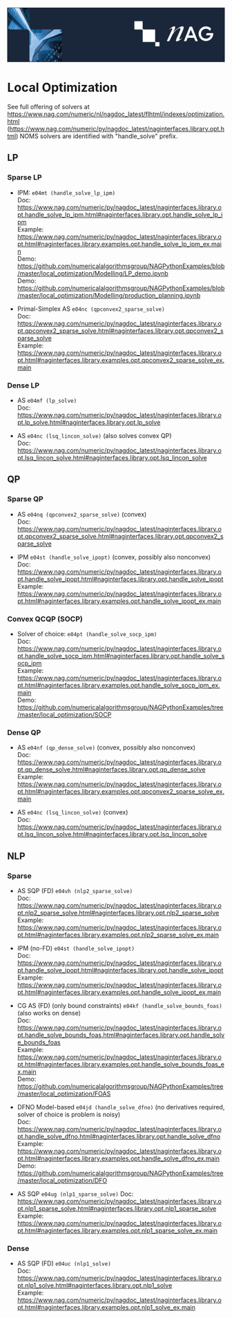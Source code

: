 [![NAG Logo](../nag_logo.png)](https://www.nag.com)

# Local Optimization<a name=top></a>

See full offering of solvers at 
https://www.nag.com/numeric/nl/nagdoc_latest/flhtml/indexes/optimization.html </br>
(https://www.nag.com/numeric/py/nagdoc_latest/naginterfaces.library.opt.html)
NOMS solvers are identified with "handle_solve" prefix.

## LP

### Sparse LP

 * IPM: `e04mt (handle_solve_lp_ipm)`</br>
   Doc: https://www.nag.com/numeric/py/nagdoc_latest/naginterfaces.library.opt.handle_solve_lp_ipm.html#naginterfaces.library.opt.handle_solve_lp_ipm</br>
   Example: https://www.nag.com/numeric/py/nagdoc_latest/naginterfaces.library.opt.html#naginterfaces.library.examples.opt.handle_solve_lp_ipm_ex.main</br>
   Demo: https://github.com/numericalalgorithmsgroup/NAGPythonExamples/blob/master/local_optimization/Modelling/LP_demo.ipynb</br>
   Demo: https://github.com/numericalalgorithmsgroup/NAGPythonExamples/blob/master/local_optimization/Modelling/production_planning.ipynb </br>

 * Primal-Simplex AS `e04nc (qpconvex2_sparse_solve)`</br>
   Doc: https://www.nag.com/numeric/py/nagdoc_latest/naginterfaces.library.opt.qpconvex2_sparse_solve.html#naginterfaces.library.opt.qpconvex2_sparse_solve</br>
   Example: https://www.nag.com/numeric/py/nagdoc_latest/naginterfaces.library.opt.html#naginterfaces.library.examples.opt.qpconvex2_sparse_solve_ex.main</br>

### Dense LP

 * AS `e04mf (lp_solve)`</br>
   Doc: https://www.nag.com/numeric/py/nagdoc_latest/naginterfaces.library.opt.lp_solve.html#naginterfaces.library.opt.lp_solve</br>

 * AS `e04nc (lsq_lincon_solve)` (also solves convex QP)</br>
   Doc: https://www.nag.com/numeric/py/nagdoc_latest/naginterfaces.library.opt.lsq_lincon_solve.html#naginterfaces.library.opt.lsq_lincon_solve</br>


## QP

### Sparse QP

 * AS `e04nq (qpconvex2_sparse_solve)` (convex)</br>
   Doc: https://www.nag.com/numeric/py/nagdoc_latest/naginterfaces.library.opt.qpconvex2_sparse_solve.html#naginterfaces.library.opt.qpconvex2_sparse_solve</br>

 * IPM `e04st (handle_solve_ipopt)` (convex, possibly also nonconvex)</br>
   Doc: https://www.nag.com/numeric/py/nagdoc_latest/naginterfaces.library.opt.handle_solve_ipopt.html#naginterfaces.library.opt.handle_solve_ipopt</br>
   Example: https://www.nag.com/numeric/py/nagdoc_latest/naginterfaces.library.opt.html#naginterfaces.library.examples.opt.handle_solve_ipopt_ex.main</br>

### Convex QCQP (SOCP)

 * Solver of choice: `e04pt (handle_solve_socp_ipm)`</br>
   Doc:     https://www.nag.com/numeric/py/nagdoc_latest/naginterfaces.library.opt.handle_solve_socp_ipm.html#naginterfaces.library.opt.handle_solve_socp_ipm</br>
   Example: https://www.nag.com/numeric/py/nagdoc_latest/naginterfaces.library.opt.html#naginterfaces.library.examples.opt.handle_solve_socp_ipm_ex.main</br>
   Demo:    https://github.com/numericalalgorithmsgroup/NAGPythonExamples/tree/master/local_optimization/SOCP</br>

### Dense QP

 * AS `e04nf (qp_dense_solve)` (convex, possibly also nonconvex)</br>
   Doc: https://www.nag.com/numeric/py/nagdoc_latest/naginterfaces.library.opt.qp_dense_solve.html#naginterfaces.library.opt.qp_dense_solve</br>
   Example: https://www.nag.com/numeric/py/nagdoc_latest/naginterfaces.library.opt.html#naginterfaces.library.examples.opt.qpconvex2_sparse_solve_ex.main</br>

 * AS `e04nc (lsq_lincon_solve)` (convex)</br>
   Doc: https://www.nag.com/numeric/py/nagdoc_latest/naginterfaces.library.opt.lsq_lincon_solve.html#naginterfaces.library.opt.lsq_lincon_solve</br>


## NLP

### Sparse

 * AS SQP (FD) `e04vh (nlp2_sparse_solve)`</br>
   Doc: https://www.nag.com/numeric/py/nagdoc_latest/naginterfaces.library.opt.nlp2_sparse_solve.html#naginterfaces.library.opt.nlp2_sparse_solve</br>
   Example: https://www.nag.com/numeric/py/nagdoc_latest/naginterfaces.library.opt.html#naginterfaces.library.examples.opt.nlp2_sparse_solve_ex.main</br>

 * IPM (no-FD) `e04st (handle_solve_ipopt)`</br>
   Doc: https://www.nag.com/numeric/py/nagdoc_latest/naginterfaces.library.opt.handle_solve_ipopt.html#naginterfaces.library.opt.handle_solve_ipopt</br>
   Example: https://www.nag.com/numeric/py/nagdoc_latest/naginterfaces.library.opt.html#naginterfaces.library.examples.opt.handle_solve_ipopt_ex.main</br>

 * CG AS (FD) (only bound constraints) `e04kf (handle_solve_bounds_foas)` (also works on dense)</br>
   Doc: https://www.nag.com/numeric/py/nagdoc_latest/naginterfaces.library.opt.handle_solve_bounds_foas.html#naginterfaces.library.opt.handle_solve_bounds_foas</br>
   Example: https://www.nag.com/numeric/py/nagdoc_latest/naginterfaces.library.opt.html#naginterfaces.library.examples.opt.handle_solve_bounds_foas_ex.main</br>
   Demo: https://github.com/numericalalgorithmsgroup/NAGPythonExamples/tree/master/local_optimization/FOAS</br>

 * DFNO Model-based `e04jd (handle_solve_dfno)` (no derivatives required, solver of choice is problem is noisy)</br>
   Doc: https://www.nag.com/numeric/py/nagdoc_latest/naginterfaces.library.opt.handle_solve_dfno.html#naginterfaces.library.opt.handle_solve_dfno</br>
   Example: https://www.nag.com/numeric/py/nagdoc_latest/naginterfaces.library.opt.html#naginterfaces.library.examples.opt.handle_solve_dfno_ex.main</br>
   Demo: https://github.com/numericalalgorithmsgroup/NAGPythonExamples/tree/master/local_optimization/DFO</br>

 * AS SQP `e04ug (nlp1_sparse_solve)`
   Doc: https://www.nag.com/numeric/py/nagdoc_latest/naginterfaces.library.opt.nlp1_sparse_solve.html#naginterfaces.library.opt.nlp1_sparse_solve</br>
   Example: https://www.nag.com/numeric/py/nagdoc_latest/naginterfaces.library.opt.html#naginterfaces.library.examples.opt.nlp1_sparse_solve_ex.main</br>

### Dense

 * AS SQP (FD) `e04uc (nlp1_solve)`</br>
   Doc: https://www.nag.com/numeric/py/nagdoc_latest/naginterfaces.library.opt.nlp1_solve.html#naginterfaces.library.opt.nlp1_solve</br>
   Example: https://www.nag.com/numeric/py/nagdoc_latest/naginterfaces.library.opt.html#naginterfaces.library.examples.opt.nlp1_solve_ex.main</br>




